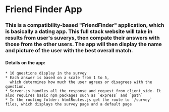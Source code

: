 # Friend Finder App

### This is a compatibility-based "FriendFinder" application, which is basically a dating app. This full stack website will take in results from user's suverys, then compate their answers with those from the other users. The app will then display the name and picture of the user with the best overall match.

#### Details on the app:
    * 10 questions display in the survey
    * Each answer is based on a scale from 1 to 5,
      which determines how much the user agrees or disagrees with the question.
    * Server.js handles all the response and request from client side. It also requires basic npm packages such as `express` and `path`
    * In the routing folder: htmlRoutes.js get the route to `/survey` files, which displays the survey page and a default page 

